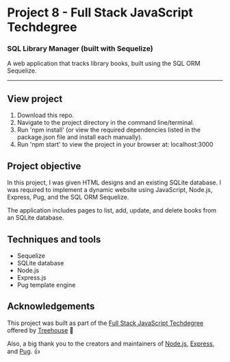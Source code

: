# Project 8 - Full Stack JavaScript Techdegree

### SQL Library Manager (built with Sequelize)

A web application that tracks library books, built using the SQL ORM Sequelize.

---

<!-- <img src="https://res.cloudinary.com/dtqevfsxh/image/upload/v1555084799/portfolio/expressPortfolio.png" width="899px"> -->

## View project
1. Download this repo.
2. Navigate to the project directory in the command line/terminal.
3. Run 'npm install' (or view the required dependencies listed in the package.json file and install each manually).
3. Run 'npm start' to view the project in your browser at:  localhost:3000

<!-- :mag: Live version available at [nickhericks.github.io/techdegree-project-6/](https://nickhericks.github.io/techdegree-project-6/) -->

## Project objective

In this project, I was given HTML designs and an existing SQLite database. I was required to implement a dynamic website using JavaScript, Node.js, Express, Pug, and the SQL ORM Sequelize.

The application includes pages to list, add, update, and delete books from an SQLite database.

<!-- 
In this project, a JSON file is used to store all the data about the earlier techdegree projects that I've built. Pug uses the JSON data and templates to generate the markup that is ultimately displayed in the browser.

Node.js and Express are used to import the required dependencies, link the JSON with the Pug templates, set up routes to handle requests, set up the middleware to utilize static files like CSS, handle errors, and set up a server to serve the project. -->

## Techniques and tools
- Sequelize
- SQLite database
- Node.js
- Express.js
- Pug template engine

<!-- ## Additional features

In addition to completing the basic requirements for this techdegree project, I also added additional features including:

- [x] Updating package.json file to allow running 'npm start' to run the app
- [x] Create custom error message Pug template
- [x] Updating CSS stylings (background, font, colors, box shadows, etc.) -->


<!-- ## Code example
This lesson was all about AJAX, so it seems fitting to show the fetch request used:

```javascript
// When a GET request is made that includes an id after /project
router.get('/:id', (req, res) => {
	// Access id from the route parameter and assign it a variable
	const id = req.params.id;

	// Create array of all project ids
	const allIds = projects.map( project => project.id);

	// Get index of id in allIds, otherwise return -1
	const index = allIds.indexOf(parseInt(id));

	// If index equals -1, project id does not exist
	if(index === -1) {
		// Redirect user to home page
		res.redirect('/');
	}
	// When index does not equal -1, project id does exist
	else {
		// Use id as index to get specific project data and assign to variable
		const project = projects[index];

		// Render project.pug template passing 'project' object as data
		res.render('project', project);
	}
});
``` -->

## Acknowledgements

This project was built as part of the [Full Stack JavaScript Techdegree](https://join.teamtreehouse.com/techdegree/) offered by [Treehouse](https://teamtreehouse.com) :raised_hands:

Also, a big thank you to the creators and maintainers of [Node.js](https://nodejs.org/en/), [Express](https://expressjs.com/), and [Pug](https://www.npmjs.com/package/pug). 👍